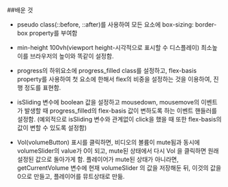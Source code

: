 ##배운 것

* pseudo class(::before, ::after)를 사용하여 모든 요소에 box-sizing: border-box property를 부여함
* min-height 100vh(viewport height-시각적으로 표시할 수 디스플레이) 최소높이를 브라우저의 높이와 똑같이 설정함.
* progress의 하위요소에 progress_filled class를 설정하고, flex-basis property를 사용하여 첫 요소에 한해서 flex의 비중을 설정하는 것을 이용하여, 진행 정도를 표현함.

* isSliding 변수에 boolean 값을 설정하고 mousedown, mousemove의 이벤트가 발생할 때 progress_filled의 flex-basis 값이 변하도록 하는 이벤트 핸들러를 설정함. (예외적으로 isSliding 변수와 관계없이 click을 했을 때 또한 flex-basis의 값이 변할 수 있도록 설정함)
* Vol(volumeButton) 표시를 클릭하면, 비디오의 볼륨이 mute됨과 동시에 volumeSlider의 value가 0이 되고, mute된 상태에서 다시 Vol 을 클릭하면 원래 설정된 값으로 돌아가게 함.
플레이어가 mute된 상태가 아니라면, getCurrentVolume 변수에 현재 volumeSlider 의 값을 저장해둔 뒤, 이것의 값을 0으로 만들고, 플레이어를 뮤트상태로 만듦.
